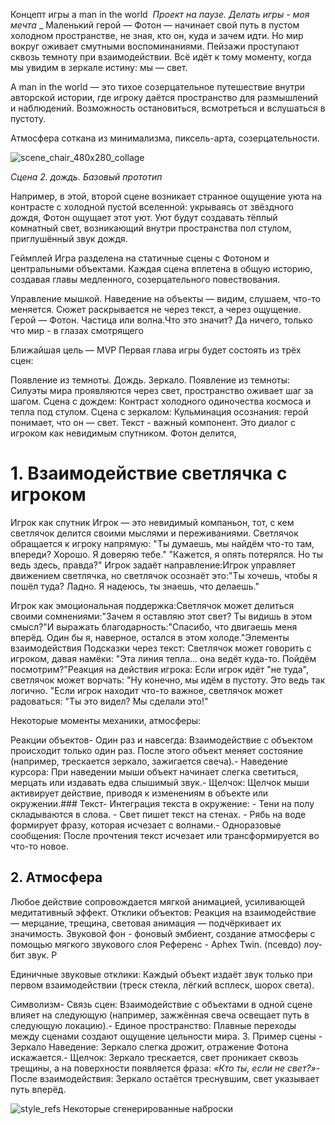Концепт игры a man in the world 
_Проект на паузе. Делать игры - моя мечта_ 
_
Маленький герой — Фотон — начинает свой путь в пустом холодном пространстве, не зная, кто он, куда и зачем идти. Но мир вокруг оживает смутными воспоминаниями. Пейзажи проступают сквозь темноту при взаимодействии. Всё идёт к тому моменту, когда мы увидим в зеркале истину: мы — свет.

A man in the world — это тихое созерцательное путешествие внутри авторской истории, где игроку даётся пространство для размышлений и наблюдений. Возможность остановиться, всмотреться и вслушаться в пустоту.

Атмосфера соткана из минимализма, пиксель-арта, созерцательности.

![scene_chair_480x280_collage](https://github.com/user-attachments/assets/51973586-1770-4f85-8596-b848493bb3f2)

_Сцена 2. дождь. Базовый прототип_

Например, в этой, второй сцене возникает странное ощущение уюта на контрасте с холодной пустой вселенной: укрываясь от звёздного дождя, Фотон ощущает этот уют. Уют будут создавать тёплый комнатный свет, возникающий внутри пространства пол стулом, приглушённый звук дождя. 

Геймплей
Игра разделена на статичные сцены с Фотоном и центральными объектами. Каждая сцена вплетена в общую историю, создавая главы медленного, созерцательного повествования.

Управление мышкой. Наведение на объекты — видим, слушаем, что-то меняется. Сюжет раскрывается не через текст, а через ощущение. Герой — Фотон. Частица или волна.Что это значит? Да ничего, только что мир - в глазах смотрящего

Ближайшая цель — MVP
Первая глава игры будет состоять из трёх сцен:

Появление из темноты.
Дождь.
Зеркало.
Появление из темноты: Силуэты мира проявляются через свет, пространство оживает шаг за шагом.
Сцена с дождем: Контраст холодного одиночества космоса и тепла под стулом.
Сцена с зеркалом: Кульминация осознания: герой понимает, что он — свет.
Текст - важный компонент. Это диалог с игроком как невидимым спутником. Фотон делится, 

# 1. Взаимодействие светлячка с игроком
Игрок как спутник
Игрок — это невидимый компаньон, тот, с кем светлячок делится своими 
мыслями и переживаниями.
Светлячок обращается к игроку напрямую:
"Ты думаешь, мы найдём что-то там, впереди? Хорошо. Я доверяю тебе."
"Кажется, я опять потерялся. Но ты ведь здесь, правда?"
Игрок задаёт направление:Игрок управляет движением светлячка, но 
светлячок осознаёт это:"Ты хочешь, чтобы я пошёл туда? Ладно. 
Я надеюсь, ты знаешь, что делаешь."

Игрок как эмоциональная поддержка:Светлячок может делиться своими 
сомнениями:"Зачем я оставляю этот свет? Ты видишь в этом смысл?"И выражать
 благодарность:"Спасибо, что двигаешь меня вперёд. 
 Один бы я, наверное, остался в этом холоде."Элементы взаимодействия
 Подсказки через текст:
 Светлячок может говорить с игроком, давая намёки:
 "Эта линия тепла... она ведёт куда-то. 
 Пойдём посмотрим?"Реакция на действия игрока:
 Если игрок идёт "не туда", светлячок может ворчать:
 "Ну конечно, мы идём в пустоту. Это ведь так логично.
 "Если игрок находит что-то важное, светлячок может радоваться:
 "Ты это видел? Мы сделали это!"

Некоторые моменты механики, атмосферы:

Реакции объектов- Один раз и навсегда: 
Взаимодействие с объектом происходит только один раз. 
После этого объект меняет состояние (например, трескается зеркало, 
зажигается свеча).- Наведение курсора: При наведении мыши объект начинает
 слегка светиться, мерцать или издавать едва слышимый звук.- Щелчок: 
 Щелчок мыши активирует действие, приводя к изменениям в объекте или 
 окружении.### Текст- Интеграция текста в окружение:  - Тени на полу 
 складываются в слова.  - Свет пишет текст на стенах.  - Рябь на воде 
 формирует фразу, которая исчезает с волнами.- Одноразовые сообщения: 
 После прочтения текст исчезает или трансформируется во что-то новое.
 
 ## 2. Атмосфера
 Любое действие сопровождается мягкой анимацией, усиливающей медитативный 
 эффект. 
 Отклики объектов: Реакция на взаимодействие — мерцание, трещина, 
 световая анимация — подчёркивает их значимость.
 Звуковой фон - фоновый эмбиент, создание атмосферы с помощью мягкого звукового слоя
 Референс - Aphex Twin.  (псевдо) лоу-бит звук. Р
 
 Единичные звуковые отклики: Каждый объект издаёт звук только при первом взаимодействии (треск стекла, лёгкий всплеск, 
 шорох света).
 
 Символизм- Связь сцен: Взаимодействие с объектами в 
 одной сцене влияет на следующую (например, зажжённая свеча освещает 
 путь в следующую локацию).- Единое пространство: Плавные переходы между 
 сценами создают ощущение цельности мира.
 3. Пример сцены - Зеркало 
 Наведение: Зеркало слегка дрожит, отражение Фотона искажается.- Щелчок: 
 Зеркало трескается, свет проникает сквозь трещины, а на поверхности 
 появляется фраза: _«Кто ты, если не свет?»_- После взаимодействия: 
 Зеркало остаётся треснувшим, свет указывает путь вперёд.

![style_refs](https://github.com/user-attachments/assets/71d0e291-8180-4e16-b867-c3f16cca7b0c)
Некоторые сгенерированные наброски
 
